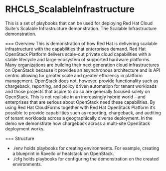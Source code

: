 # RHCLS_ScalableInfrastructure

This is a set of playbooks that can be used for deploying Red Hat Cloud Suite's Scalable Infrastructure demonstration. The Scalable Infrastructure demonstration.

=== Overview
This is demonstration of how Red Hat is delivering scalable infrastructure with the capabilities that enterprises demand. Red Hat OpenStack Platform delivers scale-out private cloud capabilities with a stable lifecycle and large ecosystem of supported hardware platforms. Many organizations are building their next generation cloud infrastructures on OpenStack because it provides an asynchronous architecture and is API centric allowing for greater scale and greater efficiency in platform management. OpenStack does not, however, provide functionality such as chargeback, reporting, and policy driven automation for tenant workloads and those projects that aspire to do so are generally focused solely on OpenStack. This is not realistic in an increasingly hybrid world – and enterprises that are serious about OpenStack need these capabilities. By using Red Hat CloudForms together with Red Hat OpenStack Platform it’s possible to provide capabilities such as reporting, chargeback, and auditing of tenant workloads across a geographically diverse deployment. In the demo we demonstrate how chargeback across a multi-site OpenStack deployment works.

=== Structure
 * ./env holds playbooks for creating environments. For example, creating a blueprint in Ravello or heatstack on OpenStack.
 * ./cfg holds playbooks for configuring the demonstration on the created environments.
